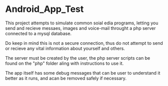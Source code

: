 # Android_App_Test

This project attempts to simulate common soial edia programs, letting you send and recieve messaes, images and voice-mail throught a php server connected to a mysql database.

Do keep in mind this is not a secure connection, thus do not attempt to send or recieve any vital information about yourself and others.

The server must be created by the user, the php server scripts can be found on the "php" folder aling with instructions to use it.

The app itself has some debug messages that can be user to understand it better as it runs, and acan be removed safely if necessary.

